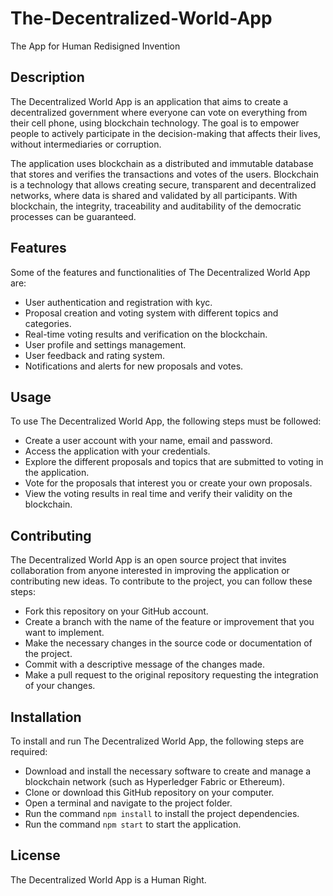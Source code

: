 # The-Decentralized-World-App

The App for Human Redisigned Invention


## Description

The Decentralized World App is an application that aims to create a decentralized government where everyone can vote on everything from their cell phone, using blockchain technology. The goal is to empower people to actively participate in the decision-making that affects their lives, without intermediaries or corruption.

The application uses blockchain as a distributed and immutable database that stores and verifies the transactions and votes of the users. Blockchain is a technology that allows creating secure, transparent and decentralized networks, where data is shared and validated by all participants. With blockchain, the integrity, traceability and auditability of the democratic processes can be guaranteed.

## Features

Some of the features and functionalities of The Decentralized World App are:

- User authentication and registration with kyc.
- Proposal creation and voting system with different topics and categories.
- Real-time voting results and verification on the blockchain.
- User profile and settings management.
- User feedback and rating system.
- Notifications and alerts for new proposals and votes.

## Usage

To use The Decentralized World App, the following steps must be followed:

- Create a user account with your name, email and password.
- Access the application with your credentials.
- Explore the different proposals and topics that are submitted to voting in the application.
- Vote for the proposals that interest you or create your own proposals.
- View the voting results in real time and verify their validity on the blockchain.

## Contributing

The Decentralized World App is an open source project that invites collaboration from anyone interested in improving the application or contributing new ideas. To contribute to the project, you can follow these steps:

- Fork this repository on your GitHub account.
- Create a branch with the name of the feature or improvement that you want to implement.
- Make the necessary changes in the source code or documentation of the project.
- Commit with a descriptive message of the changes made.
- Make a pull request to the original repository requesting the integration of your changes.

## Installation

To install and run The Decentralized World App, the following steps are required:

- Download and install the necessary software to create and manage a blockchain network (such as Hyperledger Fabric or Ethereum).
- Clone or download this GitHub repository on your computer.
- Open a terminal and navigate to the project folder.
- Run the command `npm install` to install the project dependencies.
- Run the command `npm start` to start the application.

## License

The Decentralized World App is a Human Right.

